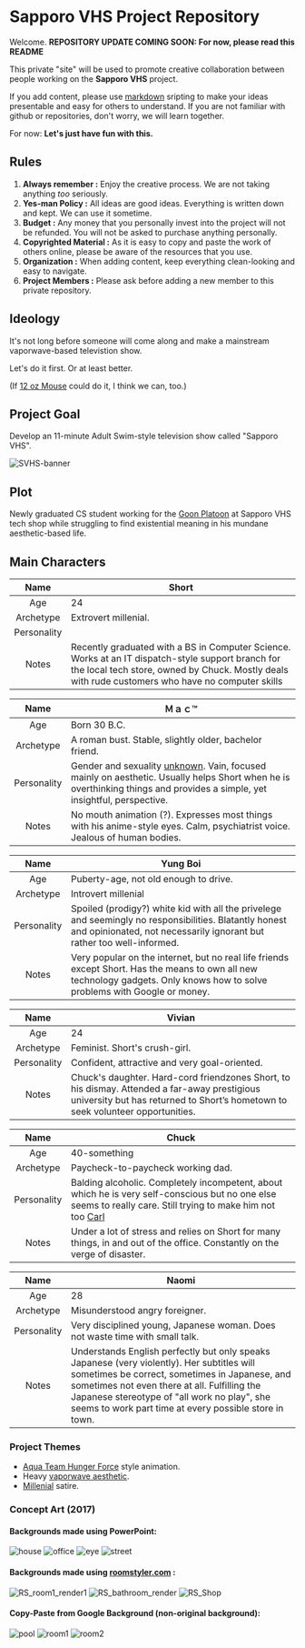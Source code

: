 # Sapporo VHS Project Repository

Welcome. **REPOSITORY UPDATE COMING SOON: For now, please read this README**

This private \"site\" will be used to promote creative collaboration between people working on the **Sapporo VHS** project.

If you add content, please use [markdown](https://github.com/adam-p/markdown-here/wiki/Markdown-Cheatsheet) sripting to make your ideas presentable and easy for others to understand. If you are not familiar with github or repositories, don't worry, we will learn together.

For now: **Let's just have fun with this.**

## Rules

1. **Always remember :** Enjoy the creative process. We are not taking anything *too* seriously.
2. **Yes-man Policy :** All ideas are good ideas. Everything is written down and kept. We can use it sometime.
3. **Budget :** Any money that you personally invest into the project will not be refunded. You will not be asked to purchase anything personally.
4. **Copyrighted Material :** As it is easy to copy and paste the work of others online, please be aware of the resources that you use.
5. **Organization :** When adding content, keep everything clean-looking and easy to navigate.
6. **Project Members :** Please ask before adding a new member to this private repository.

## Ideology

It's not long before someone will come along and make a mainstream vaporwave-based televistion show. 

Let's do it first. Or at least better.

(If [12 oz Mouse](https://www.youtube.com/watch?v=FI1NvBQfH9A) could do it, I think we can, too.)

## Project Goal

Develop an 11-minute Adult Swim-style television show called "Sapporo VHS".

![SVHS-banner](https://github.com/sapporovhs/sapporovhs.github.io/blob/master/assets/css/img/sapporovhs_banner.png)

## Plot

Newly graduated CS student working for the [Goon Platoon](https://en.wikipedia.org/wiki/Geek_Squad) at Sapporo VHS tech shop while struggling to find existential meaning in his mundane aesthetic-based life.

## Main Characters

|Name|Short|
|:---:|---|
|Age|24|
|Archetype|Extrovert millenial.|
|Personality||
|Notes|Recently graduated with a BS in Computer Science. Works at an IT dispatch-style support branch for the local tech store, owned by Chuck. Mostly deals with rude customers who have no computer skills|

|Name|Ｍａｃ™|
|:---:|---|
|Age|Born 30 B.C.|
|Archetype|A roman bust. Stable, slightly older, bachelor friend.|
|Personality|Gender and sexuality [unknown](https://en.wikipedia.org/wiki/Roger_(American_Dad!)). Vain, focused mainly on aesthetic. Usually helps Short when he is overthinking things and provides a simple, yet insightful, perspective.|
|Notes|No mouth animation (?). Expresses most things with his anime-style eyes. Calm, psychiatrist voice. Jealous of human bodies.|

|Name|Yung Boi|
|:---:|---|
|Age|Puberty-age, not old enough to drive.|
|Archetype|Introvert millenial|
|Personality|Spoiled (prodigy?) white kid with all the privelege and seemingly no responsibilities. Blatantly honest and opinionated, not necessarily ignorant but rather too well-informed.|
|Notes|Very popular on the internet, but no real life friends except Short. Has the means to own all new technology gadgets. Only knows how to solve problems with Google or money.|

|Name|Vivian|
|:---:|---|
|Age|24|
|Archetype|Feminist. Short's crush-girl.|
|Personality|Confident, attractive and very goal-oriented.|
|Notes|Chuck's daughter. Hard-cord friendzones Short, to his dismay. Attended a far-away prestigious university but has returned to Short’s hometown to seek volunteer opportunities.|

|Name|Chuck|
|:---:|---|
|Age|40-something|
|Archetype|Paycheck-to-paycheck working dad.|
|Personality|Balding alcoholic. Completely incompetent, about which he is very self-conscious but no one else seems to really care. Still trying to make him not too [Carl](https://en.wikipedia.org/wiki/Carl_Brutananadilewski)|
|Notes|Under a lot of stress and relies on Short for many things, in and out of the office. Constantly on the verge of disaster.|

|Name|Naomi|
|:---:|---|
|Age|28|
|Archetype|Misunderstood angry foreigner.|
|Personality|Very disciplined young, Japanese woman. Does not waste time with small talk.|
|Notes|Understands English perfectly but only speaks Japanese (very violently). Her subtitles will sometimes be correct, sometimes in Japanese, and sometimes not even there at all. Fulfilling the Japanese stereotype of "all work no play", she seems to work part time at every possible store in town.|

### Project Themes

* [Aqua Team Hunger Force](https://www.youtube.com/watch?v=q90_y73Uea0&list=CLyb9ZW5B-Qhw&index=5) style animation.
* Heavy [vaporwave aesthetic](https://www.youtube.com/watch?v=M7YBnznuBAg).
* [Millenial](https://www.anytimemailbox.com/resources/top-21-things-millenials-do-differently) satire.

### Concept Art (2017)

#### Backgrounds made using PowerPoint:

![house](https://github.com/sapporovhs/sapporovhs.github.io/blob/master/assets/css/img/house.png)
![office](https://github.com/sapporovhs/sapporovhs.github.io/blob/master/assets/css/img/office.png)
![eye](https://github.com/sapporovhs/sapporovhs.github.io/blob/master/assets/css/img/OminousEye.png)
![street](https://github.com/sapporovhs/sapporovhs.github.io/blob/master/assets/css/img/street.png)

#### Backgrounds made using [roomstyler.com](https://roomstyler.com/3dplanner) :

![RS_room1_render1](https://github.com/sapporovhs/sapporovhs.github.io/blob/master/assets/css/img/RS_room1_render1.jpg.png)
![RS_bathroom_render](https://github.com/sapporovhs/sapporovhs.github.io/blob/master/assets/css/img/RS_ShortHouse_Bathroom.jpg)
![RS_Shop](https://github.com/sapporovhs/sapporovhs.github.io/blob/master/assets/css/img/RS_Shop.jpg.png)

#### Copy-Paste from Google Background (non-original background):

![pool](https://github.com/sapporovhs/sapporovhs.github.io/blob/master/assets/css/img/Pool.png)
![room1](https://github.com/sapporovhs/sapporovhs.github.io/blob/master/assets/css/img/room1.png)
![room2](https://github.com/sapporovhs/sapporovhs.github.io/blob/master/assets/css/img/room2.png)
